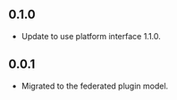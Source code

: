 ## 0.1.0

* Update to use platform interface 1.1.0.

## 0.0.1

* Migrated to the federated plugin model.
